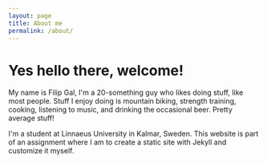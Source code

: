 ```yaml
---
layout: page
title: About me
permalink: /about/
---
```


# Yes hello there, welcome!

My name is Filip Gal, I'm a 20-something guy who likes doing stuff, like most people. Stuff I enjoy doing is mountain biking, strength training, cooking, listening to music, and drinking the occasional beer. Pretty average stuff!

I'm a student at Linnaeus University in Kalmar, Sweden. This website is part of an assignment where I am to create a static site with Jekyll and customize it myself.
